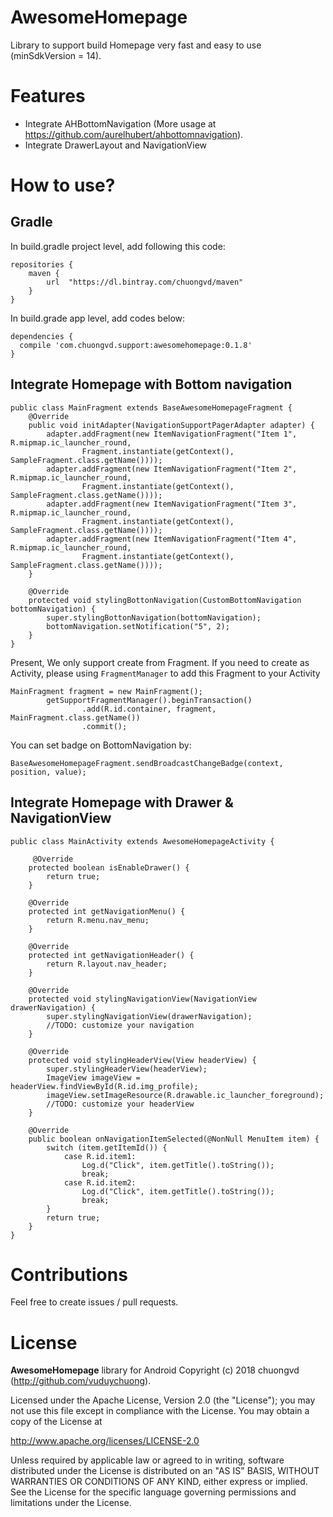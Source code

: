 # AwesomeHomepage
Library to support build Homepage very fast and easy to use (minSdkVersion = 14).

# Features
* Integrate AHBottomNavigation (More usage at https://github.com/aurelhubert/ahbottomnavigation).
* Integrate DrawerLayout and NavigationView

# How to use?

## Gradle
In build.gradle project level, add following this code:
```
repositories {
    maven {
        url  "https://dl.bintray.com/chuongvd/maven" 
    }
}
```
In build.grade app level, add codes below:
```
dependencies {
  compile 'com.chuongvd.support:awesomehomepage:0.1.8'
}
```

## Integrate Homepage with Bottom navigation

```
public class MainFragment extends BaseAwesomeHomepageFragment {
    @Override
    public void initAdapter(NavigationSupportPagerAdapter adapter) {
        adapter.addFragment(new ItemNavigationFragment("Item 1", R.mipmap.ic_launcher_round,
                Fragment.instantiate(getContext(), SampleFragment.class.getName())));
        adapter.addFragment(new ItemNavigationFragment("Item 2", R.mipmap.ic_launcher_round,
                Fragment.instantiate(getContext(), SampleFragment.class.getName())));
        adapter.addFragment(new ItemNavigationFragment("Item 3", R.mipmap.ic_launcher_round,
                Fragment.instantiate(getContext(), SampleFragment.class.getName())));
        adapter.addFragment(new ItemNavigationFragment("Item 4", R.mipmap.ic_launcher_round,
                Fragment.instantiate(getContext(), SampleFragment.class.getName())));
    }

    @Override
    protected void stylingBottonNavigation(CustomBottomNavigation bottomNavigation) {
        super.stylingBottonNavigation(bottomNavigation);
        bottomNavigation.setNotification("5", 2);
    }
}
```

Present, We only support create from Fragment. If you need to create as Activity, please using `FragmentManager` to add this Fragment to your Activity

```
MainFragment fragment = new MainFragment();
        getSupportFragmentManager().beginTransaction()
                .add(R.id.container, fragment, MainFragment.class.getName())
                .commit();
```

You can set badge on BottomNavigation by:

```
BaseAwesomeHomepageFragment.sendBroadcastChangeBadge(context, position, value);
```

## Integrate Homepage with Drawer & NavigationView

```
public class MainActivity extends AwesomeHomepageActivity {

     @Override
    protected boolean isEnableDrawer() {
        return true;
    }
    
    @Override
    protected int getNavigationMenu() {
        return R.menu.nav_menu;
    }

    @Override
    protected int getNavigationHeader() {
        return R.layout.nav_header;
    }
    
    @Override
    protected void stylingNavigationView(NavigationView drawerNavigation) {
        super.stylingNavigationView(drawerNavigation);
        //TODO: customize your navigation
    }

    @Override
    protected void stylingHeaderView(View headerView) {
        super.stylingHeaderView(headerView);
        ImageView imageView = headerView.findViewById(R.id.img_profile);
        imageView.setImageResource(R.drawable.ic_launcher_foreground);
        //TODO: customize your headerView
    }

    @Override
    public boolean onNavigationItemSelected(@NonNull MenuItem item) {
        switch (item.getItemId()) {
            case R.id.item1:
                Log.d("Click", item.getTitle().toString());
                break;
            case R.id.item2:
                Log.d("Click", item.getTitle().toString());
                break;
        }
        return true;
    }
}
```

# Contributions
Feel free to create issues / pull requests.

# License
**AwesomeHomepage** library for Android
Copyright (c) 2018 chuongvd (http://github.com/vuduychuong).

Licensed under the Apache License, Version 2.0 (the "License");
you may not use this file except in compliance with the License.
You may obtain a copy of the License at

http://www.apache.org/licenses/LICENSE-2.0

Unless required by applicable law or agreed to in writing, software
distributed under the License is distributed on an "AS IS" BASIS,
WITHOUT WARRANTIES OR CONDITIONS OF ANY KIND, either express or implied.
See the License for the specific language governing permissions and
limitations under the License.
